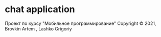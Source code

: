 # chat application
Проект по курсу "Мобильное программирование"
Copyright © 2021, Brovkin Artem , Lashko Grigoriy
